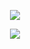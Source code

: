 <p align="center">
<img src="https://files.catbox.moe/kgcsy8.png"/>
</p>

<p align="center">
<img src="https://files.catbox.moe/92sqg4.png"/>
</p>
